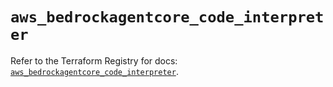 # `aws_bedrockagentcore_code_interpreter`

Refer to the Terraform Registry for docs: [`aws_bedrockagentcore_code_interpreter`](https://registry.terraform.io/providers/hashicorp/aws/6.18.0/docs/resources/bedrockagentcore_code_interpreter).
